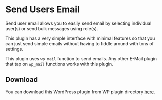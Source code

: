 # Send Users Email

Send user email allows you to easily send email by selecting individual user(s) or send bulk messages using role(s).

This plugin has a very simple interface with minimal features so that you can just send simple emails without having to fiddle around with tons of settings.

This plugin uses `wp_mail` function to send emails. Any other E-Mail plugin that tap on `wp_mail` functions works with this plugin. 

## Download
You can download this WordPress plugin from WP plugin directory [here](https://wordpress.org/plugins/send-users-email/).